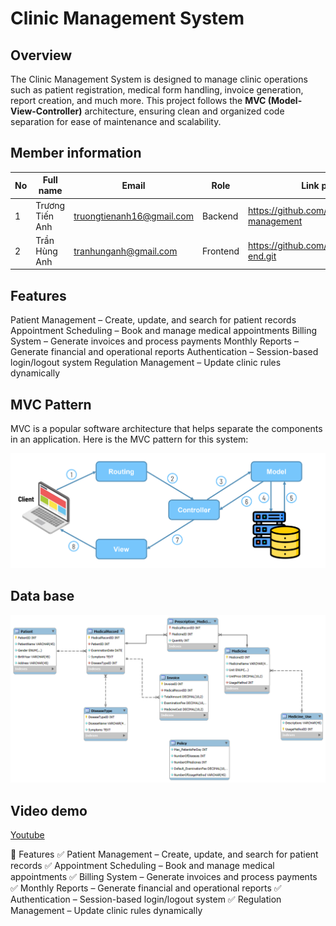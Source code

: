 # Clinic Management System

## Overview

The Clinic Management System is designed to manage clinic operations such as patient registration, medical form handling, invoice generation, report creation, and much more. This project follows the **MVC (Model-View-Controller)** architecture, ensuring clean and organized code separation for ease of maintenance and scalability.

## Member information

| **No** | **Full name** | **Email** | **Role** | **Link project**|
|-------|---------------|---------|-----|-----|
| 1     | Trương Tiến Anh | truongtienanh16@gmail.com |  Backend  | https://github.com/trgtanhh04/Clinic-management
| 2     | Trần Hùng Anh | tranhunganh@gmail.com | Frontend | https://github.com/TranRoger/front-end.git
## Features
Patient Management – Create, update, and search for patient records
Appointment Scheduling – Book and manage medical appointments
Billing System – Generate invoices and process payments
Monthly Reports – Generate financial and operational reports
Authentication – Session-based login/logout system
Regulation Management – Update clinic rules dynamically

## MVC Pattern

MVC is a popular software architecture that helps separate the components in an application. Here is the MVC pattern for this system:

![Mô hình MVC](https://github.com/trgtanhh04/Clinic-management/blob/main/mvc.png)

## Data base

![Class Diagram](https://github.com/trgtanhh04/Clinic-management/blob/main/er.png)

## Video demo

[Youtube](https://youtu.be/mjyDzThRdGM?si=HIIRGrxNZKDJRdgM)

🚀 Features
✅ Patient Management – Create, update, and search for patient records
✅ Appointment Scheduling – Book and manage medical appointments
✅ Billing System – Generate invoices and process payments
✅ Monthly Reports – Generate financial and operational reports
✅ Authentication – Session-based login/logout system
✅ Regulation Management – Update clinic rules dynamically


